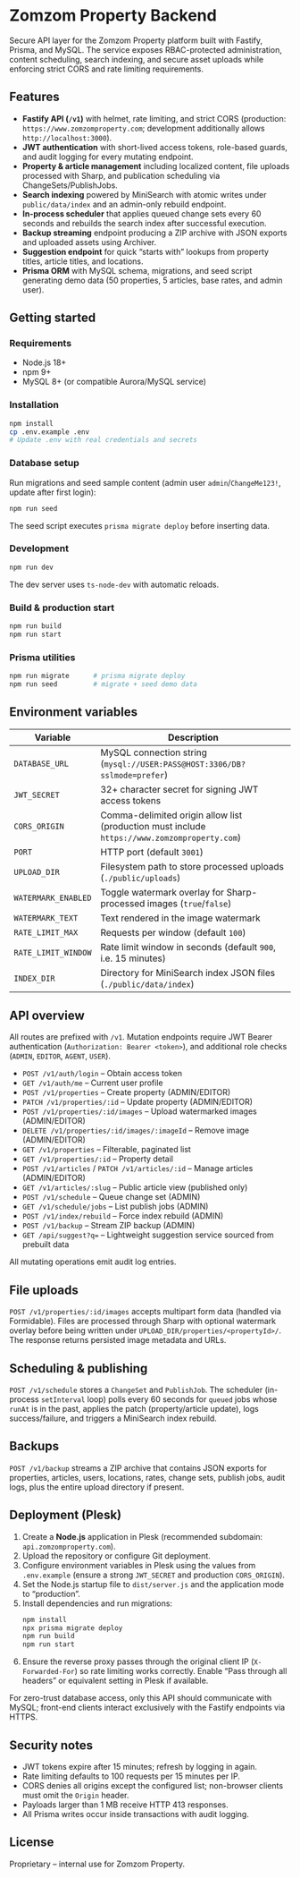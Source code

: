# Zomzom Property Backend

Secure API layer for the Zomzom Property platform built with Fastify, Prisma, and MySQL. The service exposes RBAC-protected administration, content scheduling, search indexing, and secure asset uploads while enforcing strict CORS and rate limiting requirements.

## Features

- **Fastify API (`/v1`)** with helmet, rate limiting, and strict CORS (production: `https://www.zomzomproperty.com`; development additionally allows `http://localhost:3000`).
- **JWT authentication** with short-lived access tokens, role-based guards, and audit logging for every mutating endpoint.
- **Property & article management** including localized content, file uploads processed with Sharp, and publication scheduling via ChangeSets/PublishJobs.
- **Search indexing** powered by MiniSearch with atomic writes under `public/data/index` and an admin-only rebuild endpoint.
- **In-process scheduler** that applies queued change sets every 60 seconds and rebuilds the search index after successful execution.
- **Backup streaming** endpoint producing a ZIP archive with JSON exports and uploaded assets using Archiver.
- **Suggestion endpoint** for quick “starts with” lookups from property titles, article titles, and locations.
- **Prisma ORM** with MySQL schema, migrations, and seed script generating demo data (50 properties, 5 articles, base rates, and admin user).

## Getting started

### Requirements

- Node.js 18+
- npm 9+
- MySQL 8+ (or compatible Aurora/MySQL service)

### Installation

```bash
npm install
cp .env.example .env
# Update .env with real credentials and secrets
```

### Database setup

Run migrations and seed sample content (admin user `admin`/`ChangeMe123!`, update after first login):

```bash
npm run seed
```

The seed script executes `prisma migrate deploy` before inserting data.

### Development

```bash
npm run dev
```

The dev server uses `ts-node-dev` with automatic reloads.

### Build & production start

```bash
npm run build
npm run start
```

### Prisma utilities

```bash
npm run migrate      # prisma migrate deploy
npm run seed         # migrate + seed demo data
```

## Environment variables

| Variable | Description |
| --- | --- |
| `DATABASE_URL` | MySQL connection string (`mysql://USER:PASS@HOST:3306/DB?sslmode=prefer`) |
| `JWT_SECRET` | 32+ character secret for signing JWT access tokens |
| `CORS_ORIGIN` | Comma-delimited origin allow list (production must include `https://www.zomzomproperty.com`) |
| `PORT` | HTTP port (default `3001`) |
| `UPLOAD_DIR` | Filesystem path to store processed uploads (`./public/uploads`) |
| `WATERMARK_ENABLED` | Toggle watermark overlay for Sharp-processed images (`true`/`false`) |
| `WATERMARK_TEXT` | Text rendered in the image watermark |
| `RATE_LIMIT_MAX` | Requests per window (default `100`) |
| `RATE_LIMIT_WINDOW` | Rate limit window in seconds (default `900`, i.e. 15 minutes) |
| `INDEX_DIR` | Directory for MiniSearch index JSON files (`./public/data/index`) |

## API overview

All routes are prefixed with `/v1`. Mutation endpoints require JWT Bearer authentication (`Authorization: Bearer <token>`), and additional role checks (`ADMIN`, `EDITOR`, `AGENT`, `USER`).

- `POST /v1/auth/login` – Obtain access token
- `GET /v1/auth/me` – Current user profile
- `POST /v1/properties` – Create property (ADMIN/EDITOR)
- `PATCH /v1/properties/:id` – Update property (ADMIN/EDITOR)
- `POST /v1/properties/:id/images` – Upload watermarked images (ADMIN/EDITOR)
- `DELETE /v1/properties/:id/images/:imageId` – Remove image (ADMIN/EDITOR)
- `GET /v1/properties` – Filterable, paginated list
- `GET /v1/properties/:id` – Property detail
- `POST /v1/articles` / `PATCH /v1/articles/:id` – Manage articles (ADMIN/EDITOR)
- `GET /v1/articles/:slug` – Public article view (published only)
- `POST /v1/schedule` – Queue change set (ADMIN)
- `GET /v1/schedule/jobs` – List publish jobs (ADMIN)
- `POST /v1/index/rebuild` – Force index rebuild (ADMIN)
- `POST /v1/backup` – Stream ZIP backup (ADMIN)
- `GET /api/suggest?q=` – Lightweight suggestion service sourced from prebuilt data

All mutating operations emit audit log entries.

## File uploads

`POST /v1/properties/:id/images` accepts multipart form data (handled via Formidable). Files are processed through Sharp with optional watermark overlay before being written under `UPLOAD_DIR/properties/<propertyId>/`. The response returns persisted image metadata and URLs.

## Scheduling & publishing

`POST /v1/schedule` stores a `ChangeSet` and `PublishJob`. The scheduler (in-process `setInterval` loop) polls every 60 seconds for `queued` jobs whose `runAt` is in the past, applies the patch (property/article update), logs success/failure, and triggers a MiniSearch index rebuild.

## Backups

`POST /v1/backup` streams a ZIP archive that contains JSON exports for properties, articles, users, locations, rates, change sets, publish jobs, audit logs, plus the entire upload directory if present.

## Deployment (Plesk)

1. Create a **Node.js** application in Plesk (recommended subdomain: `api.zomzomproperty.com`).
2. Upload the repository or configure Git deployment.
3. Configure environment variables in Plesk using the values from `.env.example` (ensure a strong `JWT_SECRET` and production `CORS_ORIGIN`).
4. Set the Node.js startup file to `dist/server.js` and the application mode to “production”.
5. Install dependencies and run migrations:
   ```bash
   npm install
   npx prisma migrate deploy
   npm run build
   npm run start
   ```
6. Ensure the reverse proxy passes through the original client IP (`X-Forwarded-For`) so rate limiting works correctly. Enable “Pass through all headers” or equivalent setting in Plesk if available.

For zero-trust database access, only this API should communicate with MySQL; front-end clients interact exclusively with the Fastify endpoints via HTTPS.

## Security notes

- JWT tokens expire after 15 minutes; refresh by logging in again.
- Rate limiting defaults to 100 requests per 15 minutes per IP.
- CORS denies all origins except the configured list; non-browser clients must omit the `Origin` header.
- Payloads larger than 1 MB receive HTTP 413 responses.
- All Prisma writes occur inside transactions with audit logging.

## License

Proprietary – internal use for Zomzom Property.
